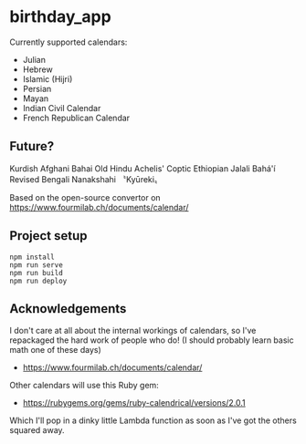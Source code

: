 # birthday_app

Currently supported calendars:
- Julian
- Hebrew
- Islamic (Hijri)
- Persian
- Mayan
- Indian Civil Calendar
- French Republican Calendar

## Future?

Kurdish
Afghani
Bahai
Old Hindu
Achelis'
Coptic
Ethiopian
Jalali
Bahá'í 
Revised Bengali
Nanakshahi
〝Kyūreki〟

Based on the open-source convertor on https://www.fourmilab.ch/documents/calendar/

## Project setup
```
npm install
npm run serve
npm run build
npm run deploy
```

## Acknowledgements

I don't care at all about the internal workings of calendars, so I've repackaged the hard work of people who do!
(I should probably learn basic math one of these days) 

* https://www.fourmilab.ch/documents/calendar/

Other calendars will use this Ruby gem:
* https://rubygems.org/gems/ruby-calendrical/versions/2.0.1

Which I'll pop in a dinky little Lambda function as soon as I've got the others squared away.